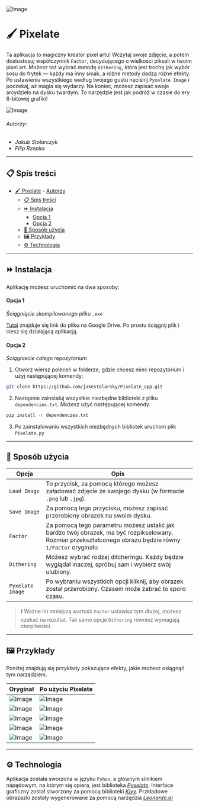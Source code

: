![Image](icon.png)

# 🖌️ Pixelate

Ta aplikacja to magiczny kreator pixel artu! Wczytaj swoje zdjęcie, a potem  dostostosuj współczynnik `Factor`, decydującego o wielkości pikseli w twoim pixel art. Możesz też wybrać metodę `Dithering`, która jest trochę jak wybór sosu do frytek — każdy ma inny smak, a różne metody dadzą różne efekty. Po ustawieniu wszystkiego według twojego gustu naciśnij `Pyxelate Image` i poczekaj, aż magia się wydarzy. Na koniec, możesz zapisać swoje arcydzieło na dysku twardym. To narzędzie jest jak podróż w czasie do ery 8-bitowej grafiki!

![Image](examples/gui.png)

###### Autorzy:
- _Jakub Stolarczyk_
- _Filip Rzepka_

---
## 📋 Spis treści

- [🖌️ Pixelate](#️-pixelate)
        - [Autorzy](#autorzy)
  - [📋 Spis treści](#-spis-treści)
  - [⏩ Instalacja](#-instalacja)
      - [Opcja 1](#opcja-1)
      - [Opcja 2](#opcja-2)
  - [🔧 Sposób użycia](#-sposób-użycia)
  - [🖼️ Przykłady](#️-przykłady)
  - [⚙️ Technologia](#️-technologia)

---
## ⏩ Instalacja

Aplikację możesz uruchomić na dwa sposoby:

#### Opcja 1
*Ściągnięcie skompilowanego pliku `.exe`*

[Tutaj](https://drive.google.com/file/d/1qaJgZuYR9tPifhvnt1V5sVGcFIlsz0eu/view?usp=sharing) znajduje się link do pliku na Google Drive. Po prostu ściągnij plik i ciesz się działającą aplikacją.

#### Opcja 2
*Ściągniecie całego repozytorium*

1. Otwórz wiersz poleceń w folderze, gdzie chcesz mieć repozytorium i użyj następującej komendy:

```bash
git clone https://github.com/jakestolarsky/Pixelate_app.git
```
2. Następnie zainstaluj wszystkie niezbędne biblioteki z pliku `dependencies.txt`. Możesz użyć następującej komendy:

```bash
pip install -r dependencies.txt
```

3. Po zainstalowaniu wszystkich niezbędnych bibliotek uruchom plik `Pixelate.py`

---
## 🔧 Sposób użycia

| Opcja | Opis |
|--|--|
| `Load Image` | To przycisk, za pomocą którego możesz załadować zdjęcie ze swojego dysku (w formacie `.png` lub `.jpg`). |
| `Save Image` | Za pomocą tego przycisku, możesz zapisać przerobiony obrazek na swoim dysku. |
| `Factor` | Za pomocą tego parametru możesz ustalić jak bardzo twój obrazek, ma być rozpikselowany. Rozmiar przekształconego obrazu będzie równy `1/Factor` oryginału |
| `Dithering` | Możesz wybrać rodzaj ditcheringu. Każdy będzie wyglądał inaczej, spróbuj sam i wybierz swój ulubiony. |
| `Pyxelate Image` | Po wybraniu wszystkich opcji kliknij, aby obrazek został przerobiony. Czasem może zabrać to sporo czasu. |

>❗ Ważne
Im mniejszą wartość `Factor` ustawisz tym dłużej, możesz czekać na rezultat. Tak samo opcje `Dithering` również wymagają cierpliwości.

---
## 🖼️ Przykłady

Poniżej znajdują się przykłady pokazujące efekty, jakie możesz osiągnąć tym narzędziem.

|Oryginał|Po użyciu Pixelate|
|--|--|
| ![Image](examples/abandoned.jpg) | ![Image](examples/abandoned-after.png) |
| ![Image](examples/cat.jpg)  |  ![Image](examples/cat-after.png) |
| ![Image](examples/mech.jpg)  |  ![Image](examples/mech-after.png) |
| ![Image](examples/tv.jpg)  |  ![Image](examples/tv-after.png) |
| ![Image](examples/woman.jpg)  |  ![Image](examples/woman-after.png) |

---
## ⚙️ Technologia

Aplikacja została sworzona w języku `Pyhon`, a głównym silnikiem napędowym, na którym się opiera, jest biblioteka *[Pyxelate](https://github.com/sedthh/pyxelate#readme)*. Interface graficzny został stworzony za pomocą biblioteki *[Kivy](https://kivy.org/)*. Przkładowe obrazazki zostały wygenerowane za pomocą narzędzia *[Leonardo.ai](https://leonardo.ai/)*